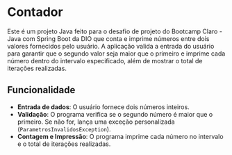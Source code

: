 # Contador 

Este é um projeto Java feito para o desafio de projeto do Bootcamp Claro - Java com Spring Boot da DIO que conta e imprime números entre dois valores fornecidos pelo usuário. A aplicação valida a entrada do usuário para garantir que o segundo valor seja maior que o primeiro e imprime cada número dentro do intervalo especificado, além de mostrar o total de iterações realizadas. 
## Funcionalidade 
- **Entrada de dados**: O usuário fornece dois números inteiros.
 - **Validação**: O programa verifica se o segundo número é maior que o primeiro. Se não for, lança uma exceção personalizada (`ParametrosInvalidosException`).
  - **Contagem e Impressão**: O programa imprime cada número no intervalo e o total de iterações realizadas.
